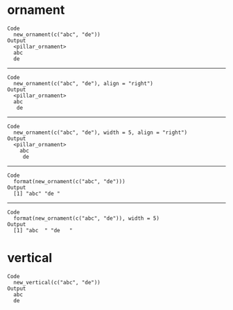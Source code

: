 # ornament

    Code
      new_ornament(c("abc", "de"))
    Output
      <pillar_ornament>
      abc
      de 

---

    Code
      new_ornament(c("abc", "de"), align = "right")
    Output
      <pillar_ornament>
      abc
       de

---

    Code
      new_ornament(c("abc", "de"), width = 5, align = "right")
    Output
      <pillar_ornament>
        abc
         de

---

    Code
      format(new_ornament(c("abc", "de")))
    Output
      [1] "abc" "de "

---

    Code
      format(new_ornament(c("abc", "de")), width = 5)
    Output
      [1] "abc  " "de   "

# vertical

    Code
      new_vertical(c("abc", "de"))
    Output
      abc
      de

